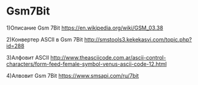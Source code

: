 # Gsm7Bit

1)Описание Gsm 7Bit  https://en.wikipedia.org/wiki/GSM_03.38

2)Конвертер ASCII в Gsm 7Bit http://smstools3.kekekasvi.com/topic.php?id=288

3)Алфовит ASCII http://www.theasciicode.com.ar/ascii-control-characters/form-feed-female-symbol-venus-ascii-code-12.html

4)Алвовит Gsm 7Bit https://www.smsapi.com/ru/7bit
